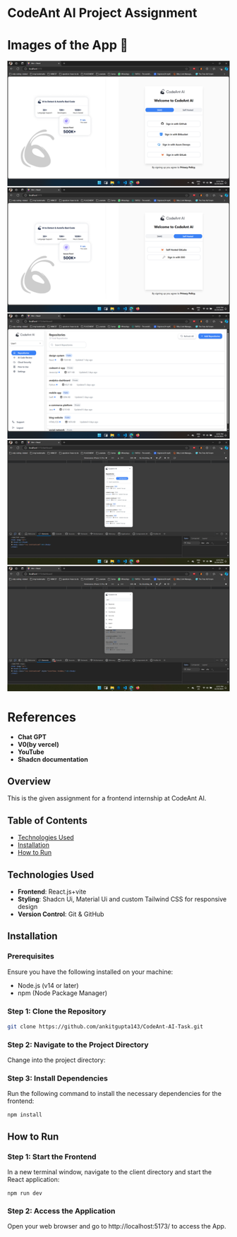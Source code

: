 # CodeAnt AI Project Assignment

# Images of the App :memo:
![Image 1](https://github.com/Neel-max-cpu/project_assignment/blob/main/public/1.png?raw=true)
![Image 2](https://github.com/Neel-max-cpu/project_assignment/blob/main/public/2.png?raw=true)
![Image 3](https://github.com/Neel-max-cpu/project_assignment/blob/main/public/3.png?raw=true)
![Image 4](https://github.com/Neel-max-cpu/project_assignment/blob/main/public/4.png?raw=true)
![Image 5](https://github.com/Neel-max-cpu/project_assignment/blob/main/public/5.png?raw=true)


# References
- **Chat GPT**
- **V0(by vercel)**
- **YouTube**
- **Shadcn documentation**

## Overview
This is the given assignment for a frontend internship at CodeAnt AI.


## Table of Contents
- [Technologies Used](#technologies-used)
- [Installation](#installation)
- [How to Run](#how-to-run)


## Technologies Used
- **Frontend**: React.js+vite
- **Styling**: Shadcn Ui, Material Ui and custom Tailwind CSS for responsive design
- **Version Control**: Git & GitHub

## Installation

### Prerequisites
Ensure you have the following installed on your machine:
- Node.js (v14 or later)
- npm (Node Package Manager)

### Step 1: Clone the Repository
```bash
git clone https://github.com/ankitgupta143/CodeAnt-AI-Task.git
```

### Step 2: Navigate to the Project Directory
Change into the project directory:


### Step 3: Install Dependencies
Run the following command to install the necessary dependencies for the frontend:
```
npm install
```

## How to Run
### Step 1: Start the Frontend
In a new terminal window, navigate to the client directory and start the React application:
```
npm run dev
```

### Step 2: Access the Application
Open your web browser and go to http://localhost:5173/ to access the App.
